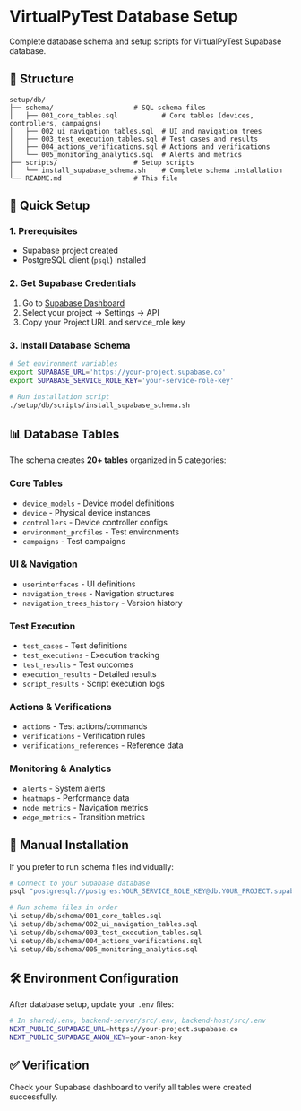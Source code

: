 # VirtualPyTest Database Setup

Complete database schema and setup scripts for VirtualPyTest Supabase database.

## 📁 Structure

```
setup/db/
├── schema/                    # SQL schema files
│   ├── 001_core_tables.sql           # Core tables (devices, controllers, campaigns)
│   ├── 002_ui_navigation_tables.sql  # UI and navigation trees
│   ├── 003_test_execution_tables.sql # Test cases and results
│   ├── 004_actions_verifications.sql # Actions and verifications
│   └── 005_monitoring_analytics.sql  # Alerts and metrics
├── scripts/                   # Setup scripts
│   └── install_supabase_schema.sh    # Complete schema installation
└── README.md                  # This file
```

## 🚀 Quick Setup

### 1. Prerequisites

- Supabase project created
- PostgreSQL client (`psql`) installed

### 2. Get Supabase Credentials

1. Go to [Supabase Dashboard](https://app.supabase.com)
2. Select your project → Settings → API
3. Copy your Project URL and service_role key

### 3. Install Database Schema

```bash
# Set environment variables
export SUPABASE_URL='https://your-project.supabase.co'
export SUPABASE_SERVICE_ROLE_KEY='your-service-role-key'

# Run installation script
./setup/db/scripts/install_supabase_schema.sh
```

## 📊 Database Tables

The schema creates **20+ tables** organized in 5 categories:

### Core Tables
- `device_models` - Device model definitions
- `device` - Physical device instances  
- `controllers` - Device controller configs
- `environment_profiles` - Test environments
- `campaigns` - Test campaigns

### UI & Navigation
- `userinterfaces` - UI definitions
- `navigation_trees` - Navigation structures
- `navigation_trees_history` - Version history

### Test Execution
- `test_cases` - Test definitions
- `test_executions` - Execution tracking
- `test_results` - Test outcomes
- `execution_results` - Detailed results
- `script_results` - Script execution logs

### Actions & Verifications
- `actions` - Test actions/commands
- `verifications` - Verification rules
- `verifications_references` - Reference data

### Monitoring & Analytics
- `alerts` - System alerts
- `heatmaps` - Performance data
- `node_metrics` - Navigation metrics
- `edge_metrics` - Transition metrics

## 🔧 Manual Installation

If you prefer to run schema files individually:

```bash
# Connect to your Supabase database
psql "postgresql://postgres:YOUR_SERVICE_ROLE_KEY@db.YOUR_PROJECT.supabase.co:5432/postgres"

# Run schema files in order
\i setup/db/schema/001_core_tables.sql
\i setup/db/schema/002_ui_navigation_tables.sql
\i setup/db/schema/003_test_execution_tables.sql
\i setup/db/schema/004_actions_verifications.sql
\i setup/db/schema/005_monitoring_analytics.sql
```

## 🛠️ Environment Configuration

After database setup, update your `.env` files:

```bash
# In shared/.env, backend-server/src/.env, backend-host/src/.env
NEXT_PUBLIC_SUPABASE_URL=https://your-project.supabase.co
NEXT_PUBLIC_SUPABASE_ANON_KEY=your-anon-key
```

## ✅ Verification

Check your Supabase dashboard to verify all tables were created successfully. 